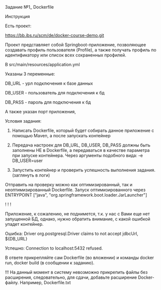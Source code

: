 Задание №1_ Dockerfile

Инструкция

Есть проект:

https://bb.ibs.ru/scm/de/docker-course-demo.git


Проект представляет собой Springboot-приложение, позволяющее создавать профиль
пользователя (Profile), а также получать профиль по идентификатору или список
всех сохраненных профилей.

В src/main/resources/application.yml

Указаны 3 переменные:

DB_URL - урл подключения к базе данных

DB_USER - пользователь для подключения к бд

DB_PASS - пароль для подключения к бд

А также указан порт приложения,

Условия задания:

1. Написать Dockerfile, который будет собирать данное
приложение с помощью Maven, а после запускать
контейнер

2. Передача настроек для DB_URL, DB_USER, DB_PASS должны
быть заполнены НЕ в Dockerfile, а передаваться в качестве параметра при запуске контейнера. Через аргументы подобного вида: -e DB_USER=user

3. Запустить контейнер и проверить успешность выполнения
задания. (заглянуть в логи)

Отправить на проверку можно как оптимизированный, так и неоптимизированный Dockerfile.
Запуск оптимизированного через
ENTRYPOINT ["java", "org.springframework.boot.loader.JarLauncher"]

! ! !

Приложение, к сожалению, не поднимется, т.к. у нас с Вами еще нет запущенной БД,
однако, нужно обратить внимание, с какой ошибкой упадет контейнер.

Ошибка: Driver org.postgresql.Driver claims to not accept jdbcUrl,
${DB_URL}

Успешно: Connection to localhost:5432 refused.


В ответе прикрепляйте сам Dockerfile (во вложении) и команды docker run, docker
build (в сообщении к заданию).

!!! На данный момент в систему невозможно прикрепить файлы без расширения,
следовательно, для сдачи, добавьте расширение Docker-файлу. Например,
Dockerfile.txt
